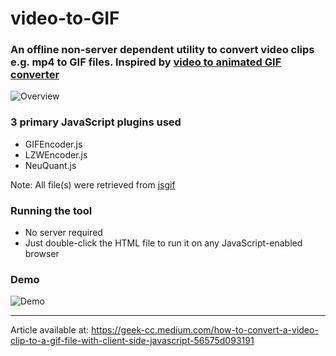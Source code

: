 # video-to-GIF
### An offline non-server dependent utility to convert video clips e.g. mp4 to GIF files. Inspired by [video to animated GIF converter](https://ezgif.com/video-to-gif)

![Overview](https://miro.medium.com/max/1050/1*taLQG9Rfdwc2MpKaArxskg.png)

### 3 primary JavaScript plugins used
* GIFEncoder.js
* LZWEncoder.js
* NeuQuant.js

Note: All file(s) were retrieved from [jsgif](https://github.com/antimatter15/jsgif)

### Running the tool

* No server required
* Just double-click the HTML file to run it on any JavaScript-enabled browser

### Demo
![Demo](https://miro.medium.com/max/900/1*L0B8O8kG3-j9ZaRw0gWz1Q.gif)

---

Article available at: https://geek-cc.medium.com/how-to-convert-a-video-clip-to-a-gif-file-with-client-side-javascript-56575d093191
